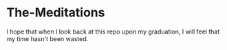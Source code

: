 # The-Meditations
I hope that when I look back at this repo upon my graduation, I will feel that my time hasn't been wasted.
